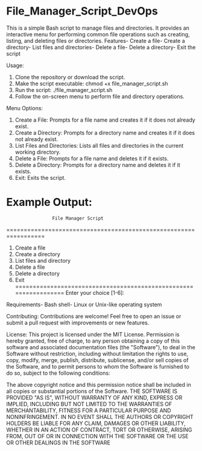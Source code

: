 # File_Manager_Script_DevOps

 This is a simple Bash script to manage files and directories. It provides an interactive menu for
 performing common file operations such as creating, listing, and deleting files or directories.
 Features- Create a file- Create a directory- List files and directories- Delete a file- Delete a directory- Exit the script
 
 Usage:
 1. Clone the repository or download the script.
 2. Make the script executable:
   chmod +x file_manager_script.sh
 3. Run the script:
   ./file_manager_script.sh
 4. Follow the on-screen menu to perform file and directory operations.
    
 Menu Options:
 1. Create a File: Prompts for a file name and creates it if it does not already exist.
 2. Create a Directory: Prompts for a directory name and creates it if it does not already exist.
 3. List Files and Directories: Lists all files and directories in the current working directory.
 4. Delete a File: Prompts for a file name and deletes it if it exists.
 5. Delete a Directory: Prompts for a directory name and deletes it if it exists.
 6. Exit: Exits the script.
    
 Example Output:
 =================================================================
                     File Manager Script                         
 =================================================================
 1. Create a file
 2. Create a directory
 3. List files and directory
 4. Delete a file
 5. Delete a directory
 6. Exit
 =================================================================
 Enter your choice [1-6]:

 Requirements- Bash shell- Linux or Unix-like operating system
 
 Contributing:
 Contributions are welcome! Feel free to open an issue or submit a pull request with improvements or
 new features.
 
 License:
 This project is licensed under the MIT License.
 Permission is hereby granted, free of charge, to any person obtaining a copy
 of this software and associated documentation files (the "Software"), to deal
 in the Software without restriction, including without limitation the rights
 to use, copy, modify, merge, publish, distribute, sublicense, and/or sell
 copies of the Software, and to permit persons to whom the Software is
 furnished to do so, subject to the following conditions:
 
 The above copyright notice and this permission notice shall be included in all
 copies or substantial portions of the Software.
 THE SOFTWARE IS PROVIDED "AS IS", WITHOUT WARRANTY OF ANY KIND, EXPRESS OR
 IMPLIED, INCLUDING BUT NOT LIMITED TO THE WARRANTIES OF MERCHANTABILITY,
 FITNESS FOR A PARTICULAR PURPOSE AND NONINFRINGEMENT. IN NO EVENT SHALL
 THE
 AUTHORS OR COPYRIGHT HOLDERS BE LIABLE FOR ANY CLAIM, DAMAGES OR OTHER
 LIABILITY, WHETHER IN AN ACTION OF CONTRACT, TORT OR OTHERWISE, ARISING FROM,
 OUT OF OR IN CONNECTION WITH THE SOFTWARE OR THE USE OR OTHER DEALINGS IN
 THE
 SOFTWARE

